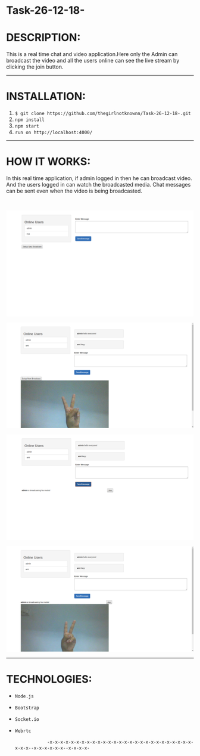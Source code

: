 # Task-26-12-18-

DESCRIPTION:
==

This is a real time chat and video application.Here only the Admin can broadcast the video and all the users online can see the live stream by clicking the join button. 
_____________________________________________________________________________________________________________________________
INSTALLATION:
==

1) `$ git clone https://github.com/thegirlnotknownn/Task-26-12-18-.git`
2) `npm install`
3) `npm start`
4) `run on http://localhost:4000/`

_____________________________________________________________________________________________________________________________
HOW IT WORKS:
==  

In this real time application, if admin logged in then he can broadcast video. And the users logged in can watch the broadcasted media. Chat messages can be sent even when the video is being broadcasted.

<p align="center"><img s2c="https://github.com/thegirlnotknownn/Task-26-12-18-/blob/master/static/1.png"></p>
<p align="center"><img src="https://github.com/thegirlnotknownn/Task-26-12-18-/blob/master/static/2.png"></p>
<p align="center"><img src="https://github.com/thegirlnotknownn/Task-26-12-18-/blob/master/static/3.png"></p>
<p align="center"><img src="https://github.com/thegirlnotknownn/Task-26-12-18-/blob/master/static/4.png"></p>
<p align="center"><img src="https://github.com/thegirlnotknownn/Task-26-12-18-/blob/master/static/5.png"></p>

_____________________________________________________________________________________________________________________________
TECHNOLOGIES:
==

*   `Node.js`
*   `Bootstrap`
*   `Socket.io`
*   `Webrtc`

                    -x-x-x-x-x-x-x-x-x-x-x-x-x-x-x-x-x-x-x-x-x-x-x-x-x-x-x-x-x-x--x-x-x-x-x-x--x-x-x-x-
